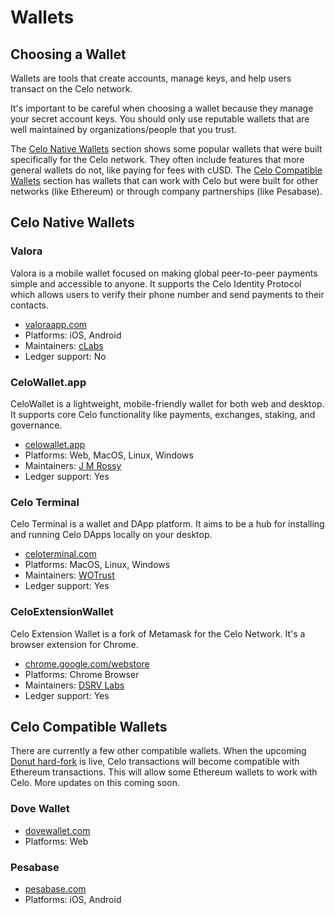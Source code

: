 # Wallets

## Choosing a Wallet

Wallets are tools that create accounts, manage keys, and help users transact on the Celo network.

It's important to be careful when choosing a wallet because they manage your secret account keys. You should only use reputable wallets that are well maintained by organizations/people that you trust.

The [Celo Native Wallets](./#celo-native-wallets) section shows some popular wallets that were built specifically for the Celo network. They often include features that more general wallets do not, like paying for fees with cUSD. The [Celo Compatible Wallets](./#celo-compatible-wallets) section has wallets that can work with Celo but were built for other networks \(like Ethereum\) or through company partnerships \(like Pesabase\).

## Celo Native Wallets

### Valora

Valora is a mobile wallet focused on making global peer-to-peer payments simple and accessible to anyone. It supports the Celo Identity Protocol which allows users to verify their phone number and send payments to their contacts.

* [valoraapp.com](https://valoraapp.com)
* Platforms: iOS, Android
* Maintainers: [cLabs](https://clabs.co)
* Ledger support: No

### CeloWallet.app

CeloWallet is a lightweight, mobile-friendly wallet for both web and desktop. It supports core Celo functionality like payments, exchanges, staking, and governance.

* [celowallet.app](https://celowallet.app)
* Platforms: Web, MacOS, Linux, Windows
* Maintainers: [J M Rossy](https://twitter.com/RossyWrote)
* Ledger support: Yes

### Celo Terminal

Celo Terminal is a wallet and DApp platform. It aims to be a hub for installing and running Celo DApps locally on your desktop.

* [celoterminal.com](https://celoterminal.com)
* Platforms: MacOS, Linux, Windows
* Maintainers: [WOTrust](https://twitter.com/wotrust1)
* Ledger support: Yes

### CeloExtensionWallet

Celo Extension Wallet is a fork of Metamask for the Celo Network. It's a browser extension for Chrome.

* [chrome.google.com/webstore](https://chrome.google.com/webstore/detail/celoextensionwallet/kkilomkmpmkbdnfelcpgckmpcaemjcdh)
* Platforms: Chrome Browser
* Maintainers: [DSRV Labs](https://www.dsrvlabs.com/en/)
* Ledger support: Yes

## Celo Compatible Wallets

There are currently a few other compatible wallets. When the upcoming [Donut hard-fork](https://github.com/celo-org/celo-proposals/issues/94) is live, Celo transactions will become compatible with Ethereum transactions. This will allow some Ethereum wallets to work with Celo. More updates on this coming soon.

### Dove Wallet

* [dovewallet.com](https://dovewallet.com)
* Platforms: Web

### Pesabase

* [pesabase.com](https://pesabase.com/)
* Platforms: iOS, Android

